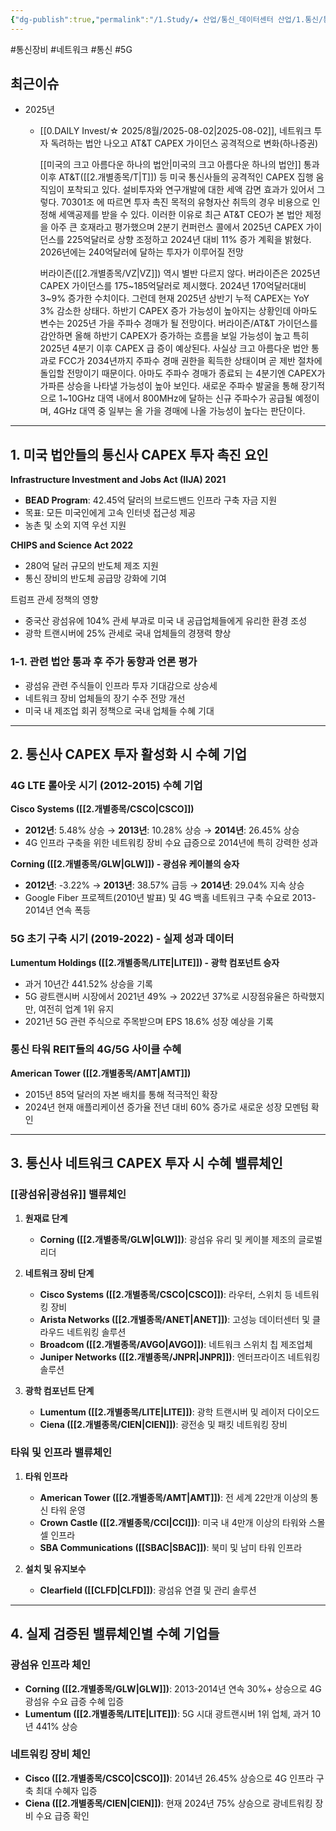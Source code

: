 ```yaml
---
{"dg-publish":true,"permalink":"/1.Study/★ 산업/통신_데이터센터 산업/1.통신/통신 장비/","created":"2025-08-04T21:01:38.961+09:00","updated":"2025-08-06T11:54:39.969+09:00"}
---
```


#통신장비 #네트워크 #통신 #5G 

## 최근이슈

- 2025년
	- [[0.DAILY Invest/☆ 2025/8월/2025-08-02\|2025-08-02]], 네트워크 투자 독려하는 법안 나오고 AT&T CAPEX 가이던스 공격적으로 변화(하나증권)
	  
	  [[미국의 크고 아름다운 하나의 법안\|미국의 크고 아름다운 하나의 법안]] 통과 이후 AT&T([[2.개별종목/T\|T]]) 등 미국 통신사들의 공격적인 CAPEX 집행 움직임이 포착되고 있다. 설비투자와 연구개발에 대한 세액 감면 효과가 있어서 그렇다. 70301조 에 따르면 투자 촉진 목적의 유형자산 취득의 경우 비용으로 인정해 세액공제를 받을 수 있다. 이러한 이유로 최근 AT&T CEO가 본 법안 제정을 아주 큰 호재라고 평가했으며 2분기 컨퍼런스 콜에서 2025년 CAPEX 가이던스를 225억달러로 상향 조정하고 2024년 대비 11% 증가 계획을 밝혔다. 2026년에는 240억달러에 달하는 투자가 이루어질 전망
	  
	  버라이즌([[2.개별종목/VZ\|VZ]]) 역시 별반 다르지 않다. 버라이즌은 2025년 CAPEX 가이던스를 175~185억달러로 제시했다. 2024년 170억달러대비 3~9% 증가한 수치이다. 그런데 현재 2025년 상반기 누적 CAPEX는 YoY 3% 감소한 상태다. 하반기 CAPEX 증가 가능성이 높아지는 상황인데 아마도 변수는 2025년 가을 주파수 경매가 될 전망이다. 버라이즌/AT&T 가이던스를 감안하면 올해 하반기 CAPEX가 증가하는 흐름을 보일 가능성이 높고 특히 2025년 4분기 이후 CAPEX 급 증이 예상된다. 사실상 크고 아름다운 법안 통과로 FCC가 2034년까지 주파수 경매 권한을 획득한 상태이며 곧 제반 절차에 돌입할 전망이기 때문이다. 아마도 주파수 경매가 종료되 는 4분기엔 CAPEX가 가파른 상승을 나타낼 가능성이 높아 보인다. 새로운 주파수 발굴을 통해 장기적으로 1~10GHz 대역 내에서 800MHz에 달하는 신규 주파수가 공급될 예정이며, 4GHz 대역 중 일부는 올 가을 경매에 나올 가능성이 높다는 판단이다.


---

## 1. 미국 법안들의 통신사 CAPEX 투자 촉진 요인

**Infrastructure Investment and Jobs Act (IIJA) 2021**

- **BEAD Program**: 42.45억 달러의 브로드밴드 인프라 구축 자금 지원
- 목표: 모든 미국인에게 고속 인터넷 접근성 제공
- 농촌 및 소외 지역 우선 지원

**CHIPS and Science Act 2022**

- 280억 달러 규모의 반도체 제조 지원
- 통신 장비의 반도체 공급망 강화에 기여

트럼프 관세 정책의 영향

- 중국산 광섬유에 104% 관세 부과로 미국 내 공급업체들에게 유리한 환경 조성
- 광학 트랜시버에 25% 관세로 국내 업체들의 경쟁력 향상

### 1-1. 관련 법안 통과 후 주가 동향과 언론 평가

- 광섬유 관련 주식들이 인프라 투자 기대감으로 상승세
- 네트워크 장비 업체들의 장기 수주 전망 개선
- 미국 내 제조업 회귀 정책으로 국내 업체들 수혜 기대

---

## 2. 통신사 CAPEX 투자 활성화 시 수혜 기업

### 4G LTE 롤아웃 시기 (2012-2015) 수혜 기업

**Cisco Systems ([[2.개별종목/CSCO\|CSCO]])**

- **2012년**: 5.48% 상승 → **2013년**: 10.28% 상승 → **2014년**: 26.45% 상승
- 4G 인프라 구축을 위한 네트워킹 장비 수요 급증으로 2014년에 특히 강력한 성과

**Corning ([[2.개별종목/GLW\|GLW]]) - 광섬유 케이블의 승자**

- **2012년**: -3.22% → **2013년**: 38.57% 급등 → **2014년**: 29.04% 지속 상승
- Google Fiber 프로젝트(2010년 발표) 및 4G 백홀 네트워크 구축 수요로 2013-2014년 연속 폭등

### 5G 초기 구축 시기 (2019-2022) - 실제 성과 데이터

**Lumentum Holdings ([[2.개별종목/LITE\|LITE]]) - 광학 컴포넌트 승자**

- 과거 10년간 441.52% 상승을 기록
- 5G 광트랜시버 시장에서 2021년 49% → 2022년 37%로 시장점유율은 하락했지만, 여전히 업계 1위 유지
- 2021년 5G 관련 주식으로 주목받으며 EPS 18.6% 성장 예상을 기록

### 통신 타워 REIT들의 4G/5G 사이클 수혜

**American Tower ([[2.개별종목/AMT\|AMT]])**

- 2015년 85억 달러의 자본 배치를 통해 적극적인 확장
- 2024년 현재 애플리케이션 증가율 전년 대비 60% 증가로 새로운 성장 모멘텀 확인

---

## 3. 통신사 네트워크 CAPEX 투자 시 수혜 밸류체인

### [[광섬유\|광섬유]] 밸류체인

1. **원재료 단계**
    
    - **Corning ([[2.개별종목/GLW\|GLW]])**: 광섬유 유리 및 케이블 제조의 글로벌 리더

2. **네트워크 장비 단계**
    
    - **Cisco Systems ([[2.개별종목/CSCO\|CSCO]])**: 라우터, 스위치 등 네트워킹 장비
    - **Arista Networks ([[2.개별종목/ANET\|ANET]])**: 고성능 데이터센터 및 클라우드 네트워킹 솔루션
    - **Broadcom ([[2.개별종목/AVGO\|AVGO]])**: 네트워크 스위치 칩 제조업체
    - **Juniper Networks ([[2.개별종목/JNPR\|JNPR]])**: 엔터프라이즈 네트워킹 솔루션

3. **광학 컴포넌트 단계**
    
    - **Lumentum ([[2.개별종목/LITE\|LITE]])**: 광학 트랜시버 및 레이저 다이오드
    - **Ciena ([[2.개별종목/CIEN\|CIEN]])**: 광전송 및 패킷 네트워킹 장비

### 타워 및 인프라 밸류체인

1. **타워 인프라**
    
    - **American Tower ([[2.개별종목/AMT\|AMT]])**: 전 세계 22만개 이상의 통신 타워 운영
    - **Crown Castle ([[2.개별종목/CCI\|CCI]])**: 미국 내 4만개 이상의 타워와 스몰셀 인프라
    - **SBA Communications ([[SBAC\|SBAC]])**: 북미 및 남미 타워 인프라

2. **설치 및 유지보수**
    
    - **Clearfield ([[CLFD\|CLFD]])**: 광섬유 연결 및 관리 솔루션

---

## 4. 실제 검증된 밸류체인별 수혜 기업들

### 광섬유 인프라 체인

- **Corning ([[2.개별종목/GLW\|GLW]])**: 2013-2014년 연속 30%+ 상승으로 4G 광섬유 수요 급증 수혜 입증
- **Lumentum ([[2.개별종목/LITE\|LITE]])**: 5G 시대 광트랜시버 1위 업체, 과거 10년 441% 상승

### 네트워킹 장비 체인

- **Cisco ([[2.개별종목/CSCO\|CSCO]])**: 2014년 26.45% 상승으로 4G 인프라 구축 최대 수혜자 입증
- **Ciena ([[2.개별종목/CIEN\|CIEN]])**: 현재 2024년 75% 상승으로 광네트워킹 장비 수요 급증 확인